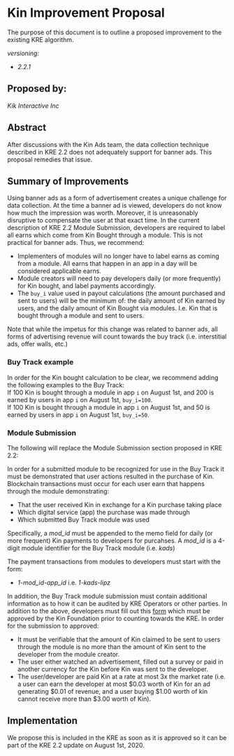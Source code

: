 # Kin Improvement Proposal
The purpose of this document is to outline a proposed improvement to the existing KRE algorithm. 

*versioning:*
- *2.2.1*

## Proposed by:
*Kik Interactive Inc*

## Abstract
After discussions with the Kin Ads team, the data collection technique described in KRE 2.2 does not adequately support for banner ads. This proposal remedies that issue.

## Summary of Improvements
Using banner ads as a form of advertisement creates a unique challenge for data collection. At the time a banner ad is viewed, developers do not know how much the impression was worth. Moreover, it is unreasonably disruptive to compensate the user at that exact time. In the current description of KRE 2.2 Module Submission, developers are required to label all earns which come from Kin Bought through a module. This is not practical for banner ads. Thus, we recommend:
- Implementers of modules will no longer have to label earns as coming from a module. All earns that happen in an app in a day will be considered applicable earns.
- Module creators will need to pay developers daily (or more frequently) for Kin bought, and label payments accordingly.
- The `buy_i` value used in payout calculations (the amount purchased and sent to users) will be the minimum of: the daily amount of Kin earned by users, and the daily amount of Kin Bought via modules. I.e. Kin that is bought through a module and sent to users.

Note that while the impetus for this change was related to banner ads, all forms of advertising revenue will count towards the buy track (i.e. interstitial ads, offer walls, etc.)

### Buy Track example
In order for the Kin bought calculation to be clear, we recommend adding the following examples to the Buy Track:<br/>
If 100 Kin is bought through a module in app `i` on August 1st, and 200 is earned by users in app `i` on August 1st, `buy_i=100`.<br/>
If 100 Kin is bought through a module in app `i` on August 1st, and 50 is earned by users in app `i` on August 1st, `buy_i=50`.<br/>

### Module Submission

The following will replace the Module Submission section proposed in KRE 2.2:

In order for a submitted module to be recognized for use in the Buy Track it must be demonstrated that user actions resulted in the purchase of Kin. Blockchain transactions must occur for each user earn that happens through the module demonstrating:
- That the user received Kin in exchange for a Kin purchase taking place
- Which digital service (app) the purchase was made through
- Which submitted Buy Track module was used

Specifically, a *mod_id* must be appended to the memo field for daily (or more frequent) Kin payments to developers for purcahses. A *mod_id* is a 4-digit module identifier for the Buy Track module (i.e. *kads*)

The payment transactions from modules to developers must start with the form:
- *1-mod_id-app_id* i.e. *1-kads-lipz*


In addition, the Buy Track module submission must contain additional information as to how it can be audited by KRE Operators or other parties. In addition to the above, developers must fill out this [form](https://docs.google.com/forms/d/e/1FAIpQLSf5h20erxuLMTFIWwqQxLynLyQV-UYXXMgOaamRArPxzL9afQ/viewform?usp=sf_link) which must be approved by the Kin Foundation prior to counting towards the KRE. In order for the submission to approved:
- It must be verifiable that the amount of Kin claimed to be sent to users through the module is no more than the amount of Kin sent to the developer from the module creator.
- The user either watched an advertisement, filled out a survey or paid in another currency for the Kin before Kin was sent to the developer.
- The user/developer are paid Kin at a rate at most 3x the market rate (i.e. a user can earn the developer at most $0.03 worth of Kin for an ad generating $0.01 of revenue, and a user buying $1.00 worth of kin cannot receive more than $3.00 worth of Kin).

## Implementation
We propose this is included in the KRE as soon as it is approved so it can be part of the KRE 2.2 update on August 1st, 2020.
